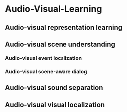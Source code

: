 # Audio-Visual-Learning

## Audio-visual representation learning

## Audio-visual scene understanding

### Audio-visual event localization

### Audio-visual scene-aware dialog

## Audio-visual sound separation

## Audio-visual visual localization



